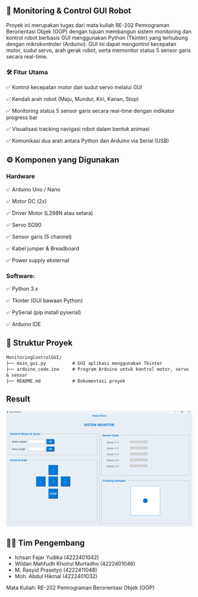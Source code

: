 ## 📡 Monitoring & Control GUI Robot

Proyek ini merupakan tugas dari mata kuliah RE-202 Pemrograman Berorientasi Objek (OOP) dengan tujuan membangun sistem monitoring dan kontrol robot berbasis GUI menggunakan Python (Tkinter) yang terhubung dengan mikrokontroler (Arduino). GUI ini dapat mengontrol kecepatan motor, sudut servo, arah gerak robot, serta memonitor status 5 sensor garis secara real-time.

### 🛠️ Fitur Utama

✅ Kontrol kecepatan motor dan sudut servo melalui GUI

✅ Kendali arah robot (Maju, Mundur, Kiri, Kanan, Stop)

✅ Monitoring status 5 sensor garis secara real-time dengan indikator progress bar

✅ Visualisasi tracking navigasi robot dalam bentuk animasi

✅ Komunikasi dua arah antara Python dan Arduino via Serial (USB)

## ⚙️ Komponen yang Digunakan

### Hardware

✅ Arduino Uno / Nano

✅ Motor DC (2x)

✅ Driver Motor (L298N atau setara)

✅ Servo SG90

✅ Sensor garis (5 channel)

✅ Kabel jumper & Breadboard

✅ Power supply eksternal

### Software:

✅ Python 3.x

✅ Tkinter (GUI bawaan Python)

✅ PySerial (pip install pyserial)

✅ Arduino IDE

## 🧩 Struktur Proyek

```
MonitoringControlGUI/
├── main_gui.py          # GUI aplikasi menggunakan Tkinter
├── arduino_code.ino     # Program Arduino untuk kontrol motor, servo & sensor
├── README.md            # Dokumentasi proyek
```

## Result

![](asset/front-end-gui.png)  

## 🧑‍💻 Tim Pengembang

- Ichsan Fajar Yudika (4222401042)
- Wildan Mahfudh Khoirul Murtadho (4222401046)
- M. Rasyid Prasetyo (4222411048)
- Moh. Abdul Hikmal (4222401032)

Mata Kuliah: RE-202 Pemrograman Berorientasi Objek (OOP)
